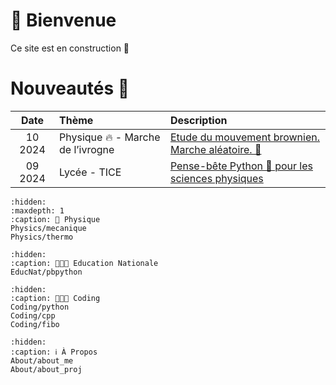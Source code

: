 # 🏡 Bienvenue

Ce site est en construction 🚧

# Nouveautés 🌟
| **Date** | **Thème**                                                     | **Description**                                                                  |
| :------: | :------------------------------------------------------------ |:---------------------------------------------------------------------------------|
| 10 2024  | Physique 🔥 - Marche de l’ivrogne                             | [Etude du mouvement brownien. Marche aléatoire. 🍷](Physics/brownien) |
| 09 2024  | Lycée - TICE                                                  | [Pense-bête Python 🐍 pour les sciences physiques](EducNat/pbpython)             |


```{toctree}
:hidden:
:maxdepth: 1
:caption: 🚀 Physique
Physics/mecanique
Physics/thermo
```

```{toctree}
:hidden:
:caption: 👨🏻‍🏫 Education Nationale
EducNat/pbpython
```

```{toctree}
:hidden:
:caption: 👨🏻‍💻 Coding
Coding/python
Coding/cpp
Coding/fibo
```

```{toctree}
:hidden:
:caption: ℹ️ À Propos
About/about_me
About/about_proj
```



